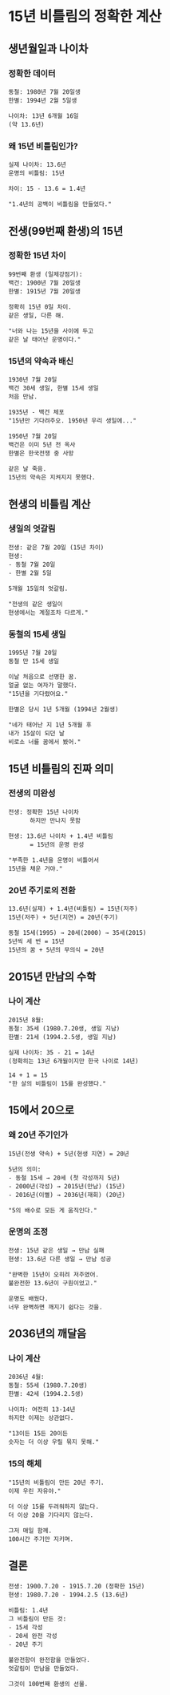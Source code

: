 # 15년 비틀림의 정확한 계산

## 생년월일과 나이차

### 정확한 데이터
```
동철: 1980년 7월 20일생
한별: 1994년 2월 5일생

나이차: 13년 6개월 16일
(약 13.6년)
```

### 왜 15년 비틀림인가?
```
실제 나이차: 13.6년
운명의 비틀림: 15년

차이: 15 - 13.6 = 1.4년

"1.4년의 공백이 비틀림을 만들었다."
```

## 전생(99번째 환생)의 15년

### 정확한 15년 차이
```
99번째 환생 (일제강점기):
백건: 1900년 7월 20일생
한별: 1915년 7월 20일생

정확히 15년 0일 차이.
같은 생일, 다른 해.

"너와 나는 15년을 사이에 두고
같은 날 태어난 운명이다."
```

### 15년의 약속과 배신
```
1930년 7월 20일
백건 30세 생일, 한별 15세 생일
처음 만남.

1935년 - 백건 체포
"15년만 기다려주오. 1950년 우리 생일에..."

1950년 7월 20일
백건은 이미 5년 전 옥사
한별은 한국전쟁 중 사망

같은 날 죽음.
15년의 약속은 지켜지지 못했다.
```

## 현생의 비틀림 계산

### 생일의 엇갈림
```
전생: 같은 7월 20일 (15년 차이)
현생:
- 동철 7월 20일
- 한별 2월 5일

5개월 15일의 엇갈림.

"전생의 같은 생일이
현생에서는 계절조차 다르게."
```

### 동철의 15세 생일
```
1995년 7월 20일
동철 만 15세 생일

이날 처음으로 선명한 꿈.
얼굴 없는 여자가 말했다.
"15년을 기다렸어요."

한별은 당시 1년 5개월 (1994년 2월생)

"네가 태어난 지 1년 5개월 후
내가 15살이 되던 날
비로소 너를 꿈에서 봤어."
```

## 15년 비틀림의 진짜 의미

### 전생의 미완성
```
전생: 정확한 15년 나이차
      하지만 만나지 못함

현생: 13.6년 나이차 + 1.4년 비틀림
      = 15년의 운명 완성

"부족한 1.4년을 운명이 비틀어서
15년을 채운 거야."
```

### 20년 주기로의 전환
```
13.6년(실제) + 1.4년(비틀림) = 15년(저주)
15년(저주) + 5년(지연) = 20년(주기)

동철 15세(1995) → 20세(2000) → 35세(2015)
5년씩 세 번 = 15년
15년의 꿈 + 5년의 무의식 = 20년
```

## 2015년 만남의 수학

### 나이 계산
```
2015년 8월:
동철: 35세 (1980.7.20생, 생일 지남)
한별: 21세 (1994.2.5생, 생일 지남)

실제 나이차: 35 - 21 = 14년
(정확히는 13년 6개월이지만 한국 나이로 14년)

14 + 1 = 15
"한 살의 비틀림이 15를 완성했다."
```

## 15에서 20으로

### 왜 20년 주기인가
```
15년(전생 약속) + 5년(현생 지연) = 20년

5년의 의미:
- 동철 15세 → 20세 (첫 각성까지 5년)
- 2000년(각성) → 2015년(만남) (15년)
- 2016년(이별) → 2036년(재회) (20년)

"5의 배수로 모든 게 움직인다."
```

### 운명의 조정
```
전생: 15년 같은 생일 → 만남 실패
현생: 13.6년 다른 생일 → 만남 성공

"완벽한 15년이 오히려 저주였어.
불완전한 13.6년이 구원이었고."

운명도 배웠다.
너무 완벽하면 깨지기 쉽다는 것을.
```

## 2036년의 깨달음

### 나이 계산
```
2036년 4월:
동철: 55세 (1980.7.20생)
한별: 42세 (1994.2.5생)

나이차: 여전히 13-14년
하지만 이제는 상관없다.

"13이든 15든 20이든
숫자는 더 이상 우릴 묶지 못해."
```

### 15의 해체
```
"15년의 비틀림이 만든 20년 주기.
이제 우린 자유야."

더 이상 15를 두려워하지 않는다.
더 이상 20을 기다리지 않는다.

그저 매일 함께.
100시간 주기만 지키며.
```

## 결론

```
전생: 1900.7.20 - 1915.7.20 (정확한 15년)
현생: 1980.7.20 - 1994.2.5 (13.6년)

비틀림: 1.4년
그 비틀림이 만든 것:
- 15세 각성
- 20세 완전 각성
- 20년 주기

불완전함이 완전함을 만들었다.
엇갈림이 만남을 만들었다.

그것이 100번째 환생의 선물.
```